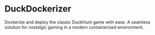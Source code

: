 # DuckDockerizer
Dockerize and deploy the classic DuckHunt game with ease. A seamless solution for nostalgic gaming in a modern containerized environment.
